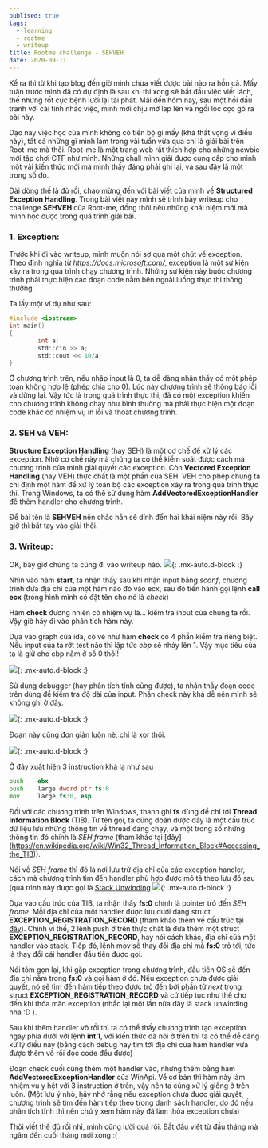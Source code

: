 ```yaml
---
publised: true
tags:
  - learning
  - rootme
  - writeup
title: Rootme challenge - SEHVEH
date: 2020-09-11
---
```



Kể ra thì từ khi tạo blog đến giờ mình chưa viết được bài nào ra hồn cả. Mấy tuần trước mình đã có dự định là sau khi thi xong sẽ bắt đầu  việc viết lách, thế nhưng rốt cục bệnh lười lại tái phát. Mãi đến hôm nay, sau một hồi đấu tranh với cái tính nhác việc, mình mới chịu mở lap lên và ngồi lọc cọc gõ ra bài này.

Dạo này việc học của mình không có tiến bộ gì mấy (khá thất vọng vì điều này), tất cả những gì mình làm trong vài tuần vừa qua chỉ là giải bài trên Root-me mà thôi. Root-me là một trang web rất thích hợp cho những newbie mới tập chơi CTF như mình. Những chall mình giải được cung cấp cho mình một vài kiến thức mới mà mình thấy đáng phải ghi lại, và sau đây là một trong số đó.

Dài dòng thế là đủ rồi, chào mừng đến với bài viết của mình về **Structured Exception Handling**. Trong bài viết này mình sẽ trình bày writeup cho challenge **SEHVEH** của Root-me, đồng thời nêu những khái niệm mới mà mình học được trong quá trình giải bài.

### 1. Exception:
Trước khi đi vào writeup, mình muốn nói sơ qua một chút về exception. Theo định nghĩa từ *https://docs.microsoft.com/*, exception là một sự kiện xảy ra trong quá trình chạy chương trình. Những sự kiện này buộc chương trình phải thực hiện các đoạn code nằm bên ngoài luồng thực thi thông thường.

Ta lấy một ví dụ như sau:

```c
#include <iostream>
int main()
{
        int a;
        std::cin >> a;
        std::cout << 10/a;
}
```

Ở chương trình trên, nếu nhập input là 0, ta dễ dàng nhận thấy có một phép toán không hợp lệ (phép chia cho 0). Lúc này chương trình sẽ thông báo lỗi và dừng lại. Vậy tức là trong quá trình thực thi, đã có một exception khiến cho chương trình không chạy như bình thường mà phải thực hiện một đoạn code khác có nhiệm vụ in lỗi và thoát chương trình.

### 2. SEH và VEH:
**Structure Exception Handling** (hay SEH) là một cơ chế để xử lý các exception. Nhờ cơ chế này mà chúng ta có thể kiểm soát được cách mà chương trình của mình giải quyết các exception. Còn **Vectored Exception Handling** (hay VEH) thực chất là một phần của SEH. VEH cho phép chúng ta chỉ định một hàm để xử lý toàn bộ các exception xảy ra trong quá trình thực thi. Trong Windows, ta có thể sử dụng hàm **AddVectoredExceptionHandler** để thêm handler cho chương trình.

Đề bài tên là **SEHVEH** nên chắc hẳn sẽ dính đến hai khái niệm này rồi. Bây giờ thì bắt tay vào giải thôi.

### 3. Writeup:
OK, bây giờ chúng ta cũng đi vào writeup nào.
![](../assets/img/seh/2020-08-03-seh_1.png){: .mx-auto.d-block :}

Nhìn vào hàm **start**, ta nhận thấy sau khi nhận input bằng *scanf*, chương trình đưa địa chỉ của một hàm nào đó vào ecx, sau đó tiến hành gọi lệnh **call ecx** (trong hình mình có đặt tên cho nó là *check*)

Hàm **check** đương nhiên có nhiệm vụ là... kiểm tra input của chúng ta rồi. Vậy giờ hãy đi vào phân tích hàm này.

Dựa vào graph của ida, có vẻ như hàm **check** có 4 phần kiểm tra riêng biệt. Nếu input của ta rớt test nào thì lập tức *ebp* sẽ nhảy lên 1. Vậy mục tiêu của ta là giữ cho ebp nằm ở số 0 thôi!

![](../assets/img/seh/2020-08-03-seh_2.png){: .mx-auto.d-block :}

Sử dụng debugger (hay phân tích tĩnh cũng được), ta nhận thấy đoạn code trên dùng để kiểm tra độ dài của input. Phần check này khá dễ nên mình sẽ không ghi ở đây.

![](../assets/img/seh/2020-08-03-seh_3.png){: .mx-auto.d-block :}

Đoạn này cũng đơn giản luôn nè, chỉ là xor thôi.

![](../assets/img/seh/2020-08-03-seh_4.png){: .mx-auto.d-block :}

Ở đây xuất hiện 3 instruction khá lạ như sau
```asm
push    ebx
push    large dword ptr fs:0
mov     large fs:0, esp
```
Đối với các chương trình trên Windows, thanh ghi **fs** dùng để chỉ tới **Thread Information Block** (TIB). Từ tên gọi, ta cũng đoán được đây là một cấu trúc dữ liệu lưu những thông tin về thread đang chạy, và một trong số những thông tin đó chính là *SEH frame* (tham khảo tại [đây]
(https://en.wikipedia.org/wiki/Win32_Thread_Information_Block#Accessing_the_TIB)).

Nói về *SEH frame* thì đó là nơi lưu trữ địa chỉ của các exception handler, cách mà chương trình tìm đến handler phù hợp được mô tả theo lưu đồ sau (quá trình này được gọi là [Stack Unwinding](https://www.geeksforgeeks.org/stack-unwinding-in-c/)
![](../assets/img/2020-8-3-seh/seh_flowchart.png){: .mx-auto.d-block :}

Dựa vào cấu trúc của TIB, ta nhận thấy **fs:0** chính là pointer trỏ đến *SEH frame*. Mỗi địa chỉ của một handler được lưu dưới dạng struct **EXCEPTION_REGISTRATION_RECORD** (tham khảo thêm về cấu trúc tại [đây](https://www.nirsoft.net/kernel_struct/vista/EXCEPTION_REGISTRATION_RECORD.html)). Chính vì thế, 2 lệnh push ở trên thực chất là đưa thêm một struct **EXCEPTION_REGISTRATION_RECORD**, hay nói cách khác, địa chỉ của một handler vào stack. Tiếp đó, lệnh mov sẽ thay đổi địa chỉ mà **fs:0** trỏ tới, tức là thay đổi cái handler đầu tiên được gọi.

Nói tóm gọn lại, khi gặp exception trong chương trình, đầu tiên OS sẽ đến địa chỉ nằm trong **fs:0** và gọi hàm ở đó. Nếu exception chưa được giải quyết, nó sẽ tìm đến hàm tiếp theo được trỏ đến bởi phần tử *next* trong struct **EXCEPTION_REGISTRATION_RECORD** và cứ tiếp tục như thế cho đến khi thỏa mãn exception (nhắc lại một lần nữa đây là stack unwinding nha :D ).

Sau khi thêm handler vô rồi thì ta có thể thấy chương trình tạo exception ngay phía dưới với lệnh **int 1**, với kiến thức đã nói ở trên thì ta có thể dễ dàng xử lý điều này (bằng cách debug hay tìm tới địa chỉ của hàm handler vừa được thêm vô rồi đọc code đều được)

Đoạn check cuối cũng thêm một handler vào, nhưng thêm bằng hàm **AddVectoredExceptionHandler** của WinApi. Về cơ bản thì hàm này làm nhiệm vụ y hệt với 3 instruction ở trên, vậy nên ta cũng xử lý giống ở trên luôn. (Một lưu ý nhỏ, hãy nhớ rằng nếu exception chưa được giải quyết, chương trình sẽ tìm đến hàm tiếp theo trong danh sách handler, do đó nếu phân tích tĩnh thì nên chú ý xem hàm này đã làm thỏa exception chưa)  

Thôi viết thế đủ rồi nhỉ, mình cũng lười quá rôi. Bắt đầu viết từ đầu tháng mà ngâm đến cuối tháng mới xong :( 
